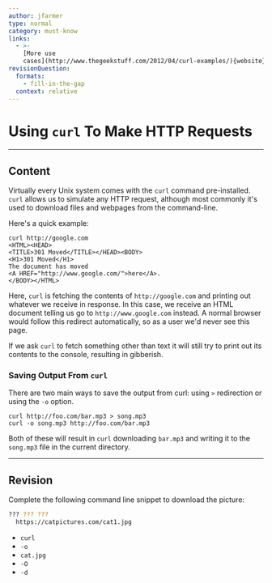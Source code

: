 ```yaml
---
author: jfarmer
type: normal
category: must-know
links:
  - >-
    [More use
    cases](http://www.thegeekstuff.com/2012/04/curl-examples/){website}
revisionQuestion:
  formats:
    - fill-in-the-gap
  context: relative
---
```


# Using `curl` To Make HTTP Requests


---

## Content

Virtually every Unix system comes with the `curl` command pre-installed.  `curl` allows us to simulate any HTTP request, although most commonly it's used to download files and webpages from the command-line.

Here's a quick example:

```shell
curl http://google.com
<HTML><HEAD>
<TITLE>301 Moved</TITLE></HEAD><BODY>
<H1>301 Moved</H1>
The document has moved
<A HREF="http://www.google.com/">here</A>.
</BODY></HTML>
```

Here, `curl` is fetching the contents of `http://google.com` and printing out whatever we receive in response.  In this case, we receive an HTML document telling us go to `http://www.google.com` instead.  A normal browser would follow this redirect automatically, so as a user we'd never see this page.

If we ask `curl` to fetch something other than text it will still try to print out its contents to the console, resulting in gibberish.

### Saving Output From `curl`

There are two main ways to save the output from curl: using `>` redirection or using the `-o` option.

```shell
curl http://foo.com/bar.mp3 > song.mp3
curl -o song.mp3 http://foo.com/bar.mp3
```

Both of these will result in `curl` downloading `bar.mp3` and writing it to the `song.mp3` file in the current directory.


---

## Revision

Complete the following command line snippet to download the picture:

```bash
??? ??? ???
  https://catpictures.com/cat1.jpg
```

- `curl`
- `-o`
- `cat.jpg`
- `-O`
- `-d`
